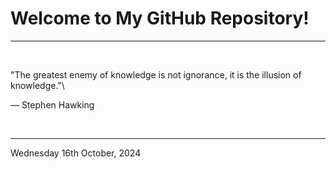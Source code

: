 # Welcome to My GitHub Repository!

---

<br>

"The greatest enemy of knowledge is not ignorance, it is the illusion of knowledge."\

― Stephen Hawking
 
</br>

---
Wednesday 16th October, 2024
